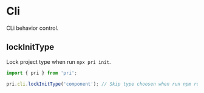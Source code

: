 # Cli

CLi behavior control.

## lockInitType

Lock project type when run `npx pri init`.

```typescript
import { pri } from 'pri';

pri.cli.lockInitType('component'); // Skip type choosen when run npm run init. And choose component by default.
```
